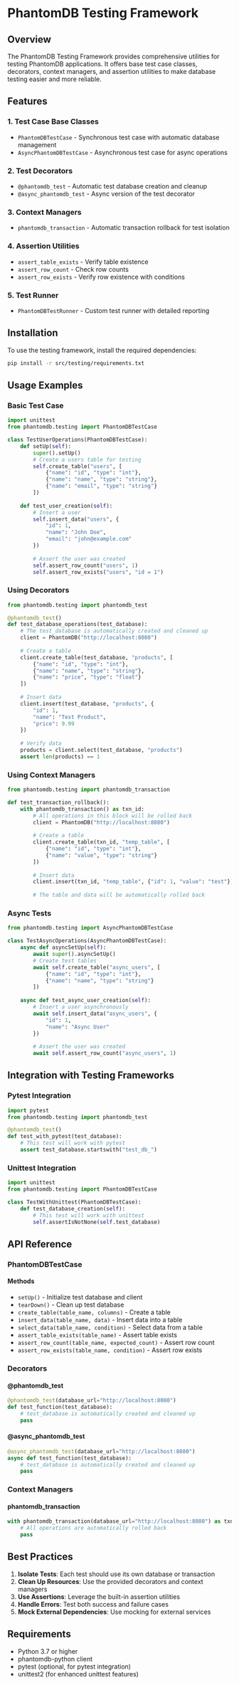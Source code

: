 # PhantomDB Testing Framework

## Overview

The PhantomDB Testing Framework provides comprehensive utilities for testing PhantomDB applications. It offers base test case classes, decorators, context managers, and assertion utilities to make database testing easier and more reliable.

## Features

### 1. Test Case Base Classes
- `PhantomDBTestCase` - Synchronous test case with automatic database management
- `AsyncPhantomDBTestCase` - Asynchronous test case for async operations

### 2. Test Decorators
- `@phantomdb_test` - Automatic test database creation and cleanup
- `@async_phantomdb_test` - Async version of the test decorator

### 3. Context Managers
- `phantomdb_transaction` - Automatic transaction rollback for test isolation

### 4. Assertion Utilities
- `assert_table_exists` - Verify table existence
- `assert_row_count` - Check row counts
- `assert_row_exists` - Verify row existence with conditions

### 5. Test Runner
- `PhantomDBTestRunner` - Custom test runner with detailed reporting

## Installation

To use the testing framework, install the required dependencies:

```bash
pip install -r src/testing/requirements.txt
```

## Usage Examples

### Basic Test Case

```python
import unittest
from phantomdb.testing import PhantomDBTestCase

class TestUserOperations(PhantomDBTestCase):
    def setUp(self):
        super().setUp()
        # Create a users table for testing
        self.create_table("users", [
            {"name": "id", "type": "int"},
            {"name": "name", "type": "string"},
            {"name": "email", "type": "string"}
        ])
    
    def test_user_creation(self):
        # Insert a user
        self.insert_data("users", {
            "id": 1,
            "name": "John Doe",
            "email": "john@example.com"
        })
        
        # Assert the user was created
        self.assert_row_count("users", 1)
        self.assert_row_exists("users", "id = 1")
```

### Using Decorators

```python
from phantomdb.testing import phantomdb_test

@phantomdb_test()
def test_database_operations(test_database):
    # The test_database is automatically created and cleaned up
    client = PhantomDB("http://localhost:8080")
    
    # Create a table
    client.create_table(test_database, "products", [
        {"name": "id", "type": "int"},
        {"name": "name", "type": "string"},
        {"name": "price", "type": "float"}
    ])
    
    # Insert data
    client.insert(test_database, "products", {
        "id": 1,
        "name": "Test Product",
        "price": 9.99
    })
    
    # Verify data
    products = client.select(test_database, "products")
    assert len(products) == 1
```

### Using Context Managers

```python
from phantomdb.testing import phantomdb_transaction

def test_transaction_rollback():
    with phantomdb_transaction() as txn_id:
        # All operations in this block will be rolled back
        client = PhantomDB("http://localhost:8080")
        
        # Create a table
        client.create_table(txn_id, "temp_table", [
            {"name": "id", "type": "int"},
            {"name": "value", "type": "string"}
        ])
        
        # Insert data
        client.insert(txn_id, "temp_table", {"id": 1, "value": "test"})
        
        # The table and data will be automatically rolled back
```

### Async Tests

```python
from phantomdb.testing import AsyncPhantomDBTestCase

class TestAsyncOperations(AsyncPhantomDBTestCase):
    async def asyncSetUp(self):
        await super().asyncSetUp()
        # Create test tables
        await self.create_table("async_users", [
            {"name": "id", "type": "int"},
            {"name": "name", "type": "string"}
        ])
    
    async def test_async_user_creation(self):
        # Insert a user asynchronously
        await self.insert_data("async_users", {
            "id": 1,
            "name": "Async User"
        })
        
        # Assert the user was created
        await self.assert_row_count("async_users", 1)
```

## Integration with Testing Frameworks

### Pytest Integration

```python
import pytest
from phantomdb.testing import phantomdb_test

@phantomdb_test()
def test_with_pytest(test_database):
    # This test will work with pytest
    assert test_database.startswith("test_db_")
```

### Unittest Integration

```python
import unittest
from phantomdb.testing import PhantomDBTestCase

class TestWithUnittest(PhantomDBTestCase):
    def test_database_creation(self):
        # This test will work with unittest
        self.assertIsNotNone(self.test_database)
```

## API Reference

### PhantomDBTestCase

#### Methods
- `setUp()` - Initialize test database and client
- `tearDown()` - Clean up test database
- `create_table(table_name, columns)` - Create a table
- `insert_data(table_name, data)` - Insert data into a table
- `select_data(table_name, condition)` - Select data from a table
- `assert_table_exists(table_name)` - Assert table exists
- `assert_row_count(table_name, expected_count)` - Assert row count
- `assert_row_exists(table_name, condition)` - Assert row exists

### Decorators

#### @phantomdb_test
```python
@phantomdb_test(database_url="http://localhost:8080")
def test_function(test_database):
    # test_database is automatically created and cleaned up
    pass
```

#### @async_phantomdb_test
```python
@async_phantomdb_test(database_url="http://localhost:8080")
async def test_function(test_database):
    # test_database is automatically created and cleaned up
    pass
```

### Context Managers

#### phantomdb_transaction
```python
with phantomdb_transaction(database_url="http://localhost:8080") as txn_id:
    # All operations are automatically rolled back
    pass
```

## Best Practices

1. **Isolate Tests**: Each test should use its own database or transaction
2. **Clean Up Resources**: Use the provided decorators and context managers
3. **Use Assertions**: Leverage the built-in assertion utilities
4. **Handle Errors**: Test both success and failure cases
5. **Mock External Dependencies**: Use mocking for external services

## Requirements

- Python 3.7 or higher
- phantomdb-python client
- pytest (optional, for pytest integration)
- unittest2 (for enhanced unittest features)